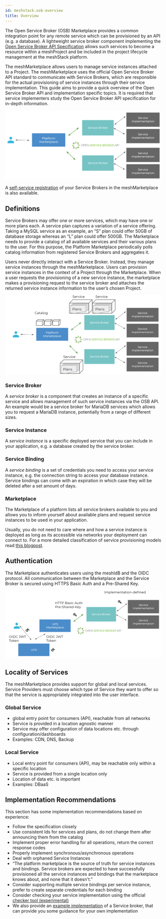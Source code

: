 ```yaml
---
id: meshstack.osb-overview
title: Overview
---
```


The Open Service Broker (OSB) Marketplace provides a common integration point for any remote service which can be provisioned by an API (e.g. a database). A lightweight service broker component implementing the [Open Service Broker API Specification](https://github.com/openservicebrokerapi/servicebroker/blob/v2.14/spec.md) allows such services to become a resource within a meshProject and be included in the project lifecycle management at the meshStack platform.

The meshMarketplace allows users to manage service instances attached to a Project. The meshMarketplace uses the official Open Service Broker API standard to communicate with Service Brokers, which are responsible for the actual provisioning of service instances through their service implementation. This guide aims to provide a quick overview of the Open Service Broker API and implementation specific topics. It is required that service implementers study the Open Service Broker API specification for in-depth information.

![OSB Marketplace integration](assets/osb-overview.png)

A [self-service registration](marketplace.development.md) of your Service Brokers in the meshMarketplace is also available.

## Definitions

Service Brokers may offer one or more services, which may have one or more plans each.  A service plan captures a variation of a service offering. Taking a MySQL service as an example, an “S” plan could offer 50GB of database storage whereas an “L” plan could offer 500GB. The Marketplace needs to provide a catalog of all available services and their various plans to the user. For this purpose, the Platform Marketplace periodically polls catalog information from registered Service Brokers and aggregates it.

Users never directly interact with a Service Broker. Instead, they  manage service instances through the meshMarketplace. Users can provision service instances in the context of a Project through the Marketplace. When a user requests the provisioning of a new service instance, the marketplace makes a provisioning request to the service broker and attaches the returned service instance information to the user’s chosen Project.

![OSB Marketplace integration](assets/osb-catalog.png)

### Service Broker

A *service broker* is a component that creates an instance of a specific service and allows management of such service instances via the OSB API. An example would be a service broker for MariaDB services which allows you to request a MariaDB instance, potentially from a range of different sizes.

### Service Instance

A *service instance* is a specific deployed service that you can include in your application, e.g. a database created by the service broker.

### Service Binding

A *service binding* is a set of credentials you need to access your service instance, e.g. the connection string to access your database instance.
Service bindings can come with an expiration in which case they will be deleted after a set amount of days.

### Marketplace

The Marketplace of a platform lists all service brokers available to you and allows you to inform yourself about available plans and request service instances to be used in your application.

Usually, you do not need to care where and how a service instance is deployed as long as its accessible via networks your deployment can connect to. For a more detailed classification of service provisioning models read [this blogpost](https://www.meshcloud.io/en/2018/08/30/platform-services-model-classification/).

## Authentication

The Marketplace authenticates users using the meshIdB and the OIDC protocol. All communication between the Marketplace and the Service Broker is secured using HTTPS Basic Auth and a Pre-Shared Key.

![OSB Marketplace integration](assets/osb-auth.png)

## Locality of Services

The meshMarketplace provides support for global and local services. Service Providers must choose which type of Service they want to offer so that the service is appropriately integrated into the user interface.

### Global Service

- global entry point for consumers (API), reachable from all networks
- Service is provided in a location agnostic manner
- Service may offer configuration of data locations etc. through configuration/dashboards
- Examples: CDN, DNS, Backup

### Local Service

- Local entry point for consumers (API), may be reachable only within a specific location
- Service is provided from a single location only
- Location of data etc. is important
- Examples: DBaaS

## Implementation Recommendations

This section has some implementation recommendations based on experience:

- Follow the specification closely
- Use consistent Ids for services and plans, do not change them after announcing them from the catalog
- Implement proper error handling for all operations, return the correct response codes
- Properly implement synchronous/asynchronous operations
- Deal with orphaned Service Instances
- “The platform marketplace is the source of truth for service instances and bindings. Service brokers are expected to have successfully provisioned all the service instances and bindings that the marketplace knows about, and none that it doesn't.”
- Consider supporting multiple service bindings per service instance, prefer to create separate credentials for each binding
- Consider checking your service implementation using the official [checker tool (experimental)](https://github.com/openservicebrokerapi/osb-checker)
- We also provide an [example implementation](https://github.com/Meshcloud/generic-osb-api) of a Service broker, that can provide you some guidance for your own implementation
